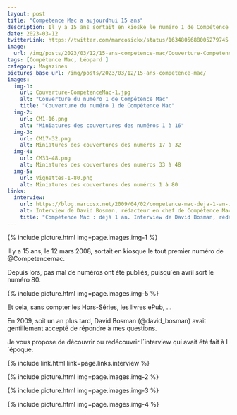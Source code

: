 ```yaml
---
layout: post
title: "Compétence Mac a aujourdhui 15 ans"
description: Il y a 15 ans sortait en kioske le numéro 1 de Compétence Mac
date: 2023-03-12
twitterLink: https://twitter.com/marcosickx/status/1634805688005279745
image:
  url: /img/posts/2023/03/12/15-ans-competence-mac/Couverture-CompetenceMac-1.jpg
tags: [Compétence Mac, Léopard ]
category: Magazines
pictures_base_url: /img/posts/2023/03/12/15-ans-competence-mac/
images:
  img-1:
    url: Couverture-CompetenceMac-1.jpg
    alt: "Couverture du numéro 1 de Compétence Mac"
    title: "Couverture du numéro 1 de Compétence Mac"
  img-2:
    url: CM1-16.png
    alt: "Miniatures des couvertures des numéros 1 à 16"
  img-3:
    url: CM17-32.png
    alt: Miniatures des couvertures des numéros 17 à 32
  img-4:
    url: CM33-48.png
    alt: Miniatures des couvertures des numéros 33 à 48
  img-5:
    url: Vignettes-1-80.png
    alt: Miniatures des couvertures des numéros 1 à 80
links:
  interview:
    url: https://blog.marcosx.net/2009/04/02/competence-mac-deja-1-an-interview-de-david-bosman/
    alt: Interview de David Bosman, rédacteur en chef de Compétence Mac
    title: "Compétence Mac : déjà 1 an. Interview de David Bosman, rédacteur en chef de Compétence Mac"
---
```


{% include picture.html img=page.images.img-1 %}

Il y a 15 ans, le 12 mars 2008, sortait en kiosque le tout premier numéro de @Competencemac.

Depuis lors, pas mal de numéros ont été publiés, puisqu´en avril sort le numéro 80.

{% include picture.html img=page.images.img-5 %}

Et cela, sans compter les Hors-Séries, les livres ePub, ...

En 2009, soit un an plus tard, David Bosman (@david_bosman) avait gentillement accepté de répondre à mes questions.

Je vous propose de découvrir ou redécouvrir l´interview qui avait été fait à l´époque.

{% include link.html link=page.links.interview %}

{% include picture.html img=page.images.img-2 %}

{% include picture.html img=page.images.img-3 %}

{% include picture.html img=page.images.img-4 %}
